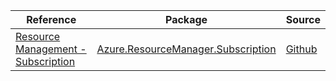 | Reference | Package | Source |
|---|---|---|
|[Resource Management - Subscription](resourcemanager.subscription-readme.md)|[Azure.ResourceManager.Subscription](https://www.nuget.org/packages/Azure.ResourceManager.Subscription)|[Github](https://github.com/Azure/azure-sdk-for-net/blob/main/sdk/subscription/Azure.ResourceManager.Subscription)|
